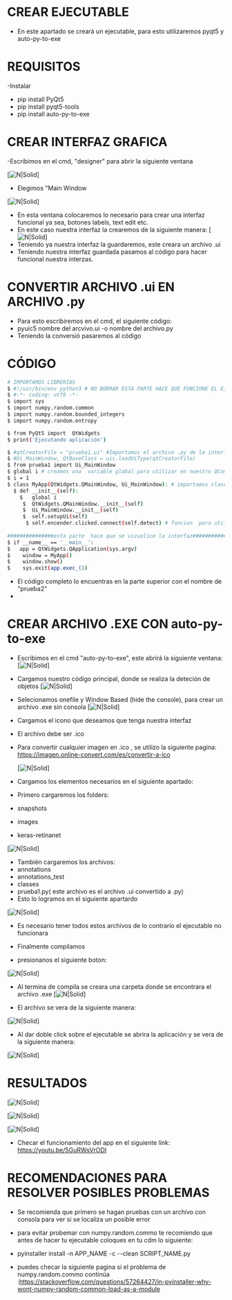 # CREAR EJECUTABLE 
- En este apartado se creará  un ejecutable, para esto utilizaremos pyqt5 y auto-py-to-exe
# REQUISITOS
-Instalar
- pip install PyQt5
- pip install pyqt5-tools
- pip install auto-py-to-exe
# CREAR INTERFAZ GRAFICA 
-Escribimos  en el cmd, "designer" para abrir la siguiente ventana
 
 [![N|Solid](https://github.com/ElectronicMakerSpace/Reconocimiento-Imagenes/blob/main/DETECTOR%20DE%20OBJETOS%20POR%20VIDEO/im%C3%A1genes%20para%20%20readme/designer.jpeg)]

- Elegimos "Main Window

[![N|Solid](https://github.com/ElectronicMakerSpace/Reconocimiento-Imagenes/blob/main/DETECTOR%20DE%20OBJETOS%20POR%20VIDEO/im%C3%A1genes%20para%20%20readme/designer2.jpeg)]


- En esta ventana colocaremos  lo necesario para crear una interfaz funcional ya sea, botones labels,  text edit etc.
- En este caso nuestra interfaz la crearemos de la siguiente manera:
[![N|Solid](https://github.com/ElectronicMakerSpace/Reconocimiento-Imagenes/blob/main/DETECTOR%20DE%20OBJETOS%20POR%20VIDEO/im%C3%A1genes%20para%20%20readme/interfaz.jpeg)]
- Teniendo ya nuestra interfaz  la guardaremos, este creara un archivo .ui 
- Teniendo nuestra interfaz guardada pasamos al código para hacer funcional  nuestra  interzas.
# CONVERTIR ARCHIVO .ui EN ARCHIVO .py
- Para esto escribiremos en el cmd, el siguiente código:
- pyuic5 nombre del arcvivo.ui -o nombre del archivo.py
- Teniendo  la conversió pasaremos al código
# CÓDIGO
 ```sh
 # IMPORTAMOS LIBRERIAS 
$ #!/usr/bin/env python3 # NO BORRAR ESTA PARTE HACE QUE FUNCIONE EL EJECUTABLE 
$ #-*- coding: utf8 -*-
$ import sys
$ import numpy.random.common
$ import numpy.random.bounded_integers
$ import numpy.random.entropy

$ from PyQt5 import  QtWidgets
$ print('Ejecutando aplicación')

$ #qtCreatorFile = "prueba1.ui" #Importamos el archivo .py de la interfaz
$ #Ui_MainWindow, QtBaseClass = uic.loadUiType(qtCreatorFile)
$ from prueba1 import Ui_MainWindow
$ global i # creamos una  variable global para utilizar en nuestro QComboBox
$ i = 1
$ class MyApp(QtWidgets.QMainWindow, Ui_MainWindow): # importamos clase
   $ def __init__(self):
     $   global i
      $  QtWidgets.QMainWindow.__init__(self)
      $  Ui_MainWindow.__init__(self)
      $  self.setupUi(self)
       $ self.encender.clicked.connect(self.detect) # funcion  para utilizar boton
       
###############esta parte  hace que se vizualice la interfaz######################################
$ if __name__ == '__main__':
$   app = QtWidgets.QApplication(sys.argv)
$    window = MyApp()
$    window.show()
$    sys.exit(app.exec_())
```
- El código completo lo encuentras en la parte superior con el nombre de "prueba2"
-
# CREAR ARCHIVO .EXE CON  auto-py-to-exe
- Escribimos en el cmd "auto-py-to-exe", este abrirá la siguiente ventana:
[![N|Solid](https://github.com/ElectronicMakerSpace/Reconocimiento-Imagenes/blob/main/DETECTOR%20DE%20OBJETOS%20POR%20VIDEO/im%C3%A1genes%20para%20%20readme/PT-TO-EXE.jpeg)]
- Cargamos  nuestro código principal, donde se realiza la deteción de objetos
 [![N|Solid](https://github.com/ElectronicMakerSpace/Reconocimiento-Imagenes/blob/main/DETECTOR%20DE%20OBJETOS%20POR%20VIDEO/im%C3%A1genes%20para%20%20readme/CARGAR.jpeg)]
 
 - Selecionamos  onefile y Window Based (hide the console), para crear un archivo .exe sin consola 
  [![N|Solid](https://github.com/ElectronicMakerSpace/Reconocimiento-Imagenes/blob/main/DETECTOR%20DE%20OBJETOS%20POR%20VIDEO/im%C3%A1genes%20para%20%20readme/SIN%20CONSOLA.jpeg)] 

- Cargamos el icono que deseamos que tenga nuestra interfaz
- El archivo debe ser .ico 
- Para convertir cualquier imagen en .ico , se utilizo la siguiente pagina: https://imagen.online-convert.com/es/convertir-a-ico

   [![N|Solid](https://github.com/ElectronicMakerSpace/Reconocimiento-Imagenes/blob/main/DETECTOR%20DE%20OBJETOS%20POR%20VIDEO/im%C3%A1genes%20para%20%20readme/ICONO.jpeg)]  
   
- Cargamos los elementos necesarios  en el siguiente apartado:
- Primero cargaremos los folders:
- snapshots
- images
- keras-retinanet


 [![N|Solid](https://github.com/ElectronicMakerSpace/Reconocimiento-Imagenes/blob/main/DETECTOR%20DE%20OBJETOS%20POR%20VIDEO/im%C3%A1genes%20para%20%20readme/FOLDER.jpeg)] 
 
 - También cargaremos los archivos:
 - annotations 
 - annotations_test 
 - classes
 - prueba1.py( este archivo es  el archivo .ui convertido a .py)
 - Esto lo logramos en el siguiente apartardo
 
 [![N|Solid](https://github.com/ElectronicMakerSpace/Reconocimiento-Imagenes/blob/main/DETECTOR%20DE%20OBJETOS%20POR%20VIDEO/im%C3%A1genes%20para%20%20readme/ARCHIVOS.jpeg)] 
 
 - Es necesario tener todos estos archivos de lo contrario  el ejecutable no funcionara
 
 - Finalmente compilamos 
 - presionanos el siguiente boton:
 
 [![N|Solid](https://github.com/ElectronicMakerSpace/Reconocimiento-Imagenes/blob/main/DETECTOR%20DE%20OBJETOS%20POR%20VIDEO/im%C3%A1genes%20para%20%20readme/EJECUTAR.jpeg)] 
   
  - Al termina de compila se creara una carpeta donde  se encontrara el archivo .exe
    [![N|Solid](https://github.com/ElectronicMakerSpace/Reconocimiento-Imagenes/blob/main/DETECTOR%20DE%20OBJETOS%20POR%20VIDEO/im%C3%A1genes%20para%20%20readme/CARPETA_EXE.jpeg)] 
   
   - El archivo se vera de la siguiente manera:
    
[![N|Solid](https://github.com/ElectronicMakerSpace/Reconocimiento-Imagenes/blob/main/DETECTOR%20DE%20OBJETOS%20POR%20VIDEO/im%C3%A1genes%20para%20%20readme/EXE_P.jpeg)]

- Al dar doble click  sobre el ejecutable se abrira la aplicación y se vera de la siguiente manera:

[![N|Solid](https://github.com/ElectronicMakerSpace/Reconocimiento-Imagenes/blob/main/DETECTOR%20DE%20OBJETOS%20POR%20VIDEO/im%C3%A1genes%20para%20%20readme/APP.jpeg)]

# RESULTADOS
[![N|Solid](https://github.com/ElectronicMakerSpace/Reconocimiento-Imagenes/blob/main/DETECTOR%20DE%20OBJETOS%20POR%20VIDEO/im%C3%A1genes%20para%20%20readme/RESULTADO5.jpeg)]

[![N|Solid](https://github.com/ElectronicMakerSpace/Reconocimiento-Imagenes/blob/main/DETECTOR%20DE%20OBJETOS%20POR%20VIDEO/im%C3%A1genes%20para%20%20readme/RESULTADO%206.jpeg)]

[![N|Solid](https://github.com/ElectronicMakerSpace/Reconocimiento-Imagenes/blob/main/DETECTOR%20DE%20OBJETOS%20POR%20VIDEO/im%C3%A1genes%20para%20%20readme/RESULTADO7.jpeg)]

- Checar el funcionamiento del app en  el siguiente link: https://youtu.be/5GuRWsVrODI



# RECOMENDACIONES PARA RESOLVER POSIBLES PROBLEMAS

-  Se recomienda que primero se hagan pruebas con un archivo con consola para ver si se localiza un posible error 
- para evitar probemar con  numpy.random.commo te recomiendo que antes de hacer tu ejecutable coloques en tu cdm lo siguiente:

- pyinstaller install -n APP_NAME -c --clean SCRIPT_NAME.py

- puedes checar la siguiente pagina si   el problema de numpy.random.commo continúa :https://stackoverflow.com/questions/57264427/in-pyinstaller-why-wont-numpy-random-common-load-as-a-module
 
 
 
 
 
 
   
        

       
       
       
       
       
       
       
       
       



